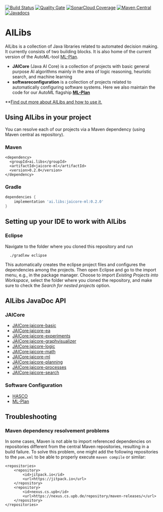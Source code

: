 [![Build Status](https://travis-ci.com/fmohr/AILibs.svg?branch=dev)](https://travis-ci.com/fmohr/AILibs)
[![Quality Gate](https://sonarcloud.io/api/project_badges/measure?project=starlibs.ailibs&metric=alert_status)](https://sonarcloud.io/dashboard/index/starlibs.ailibs)
[![SonarCloud Coverage](https://sonarcloud.io/api/project_badges/measure?project=starlibs.ailibs&metric=coverage)](https://sonarcloud.io/component_measures?id=starlibs.ailibs&metric=coverage&view=list)
[![Maven Central](https://maven-badges.herokuapp.com/maven-central/ai.libs/jaicore-basic/badge.svg)](https://search.maven.org/#search%7Cgav%7C1%7Cg%3A"ai.libs)
[![Javadocs](https://javadoc.io/badge/ai.libs/jaicore-basic.svg)](https://javadoc.io/doc/ai.libs/jaicore-basic)


# AILibs
AILibs is a collection of Java libraries related to automated decision making. It currently consists of two building blocks. It is also home of the current version of the AutoML-tool [ML-Plan](https://fmohr.github.io/AILibs/projects/mlplan/).

* **JAICore** (Java AI Core) is a collection of projects with basic general purpose AI algorithms mainly in the area of logic reasoning, heuristic search, and machine learning
* **softwareconfiguration** is a collection of projects related to automatically configuring software systems. Here we also maintain the code for our AutoML flagship **[ML-Plan](https://fmohr.github.io/AILibs/projects/mlplan/)**

**[Find out more about AILibs and how to use it.](https://fmohr.github.io/AILibs/)

## Using AILibs in your project
You can resolve each of our projects via a Maven dependency (using Maven central as repository).
### Maven
```
<dependency>
  <groupId>ai.libs</groupId>
  <artifactId>jaicore-ml</artifactId>
  <version>0.2.0</version>
</dependency>
```

### Gradle 
```gradle
dependencies {
    implementation 'ai.libs:jaicore-ml:0.2.0'
}
```

## Setting up your IDE to work with AILibs
### Eclipse
Navigate to the folder where you cloned this repository and run
```
  ./gradlew eclipse
```
This automatically creates the eclipse project files and configures the dependencies among the projects.
Then open Eclipse and go to the import menu, e.g., in the package manager. Choose to import *Existing Projects into Workspace*, select the folder where you cloned the repository, and make sure to check the *Search for nested projects* option.


## AILibs JavaDoc API

### JAICore

* [JAICore:jaicore-basic](https://javadoc.io/doc/ai.libs/jaicore-basic/)
* [JAICore:jaicore-ea](https://javadoc.io/doc/ai.libs/jaicore-ea/)
* [JAICore:jaicore-experiments](https://javadoc.io/doc/ai.libs/jaicore-experiments/)
* [JAICore:jaicore-graphvisualizer](https://javadoc.io/doc/ai.libs/jaicore-graphvisualizer/)
* [JAICore:jaicore-logic](https://javadoc.io/doc/ai.libs/jaicore-logic/)
* [JAICore:jaicore-math](https://javadoc.io/doc/ai.libs/jaicore-math/)
* [JAICore:jaicore-ml](https://javadoc.io/doc/ai.libs/jaicore-ml/)
* [JAICore:jaicore-planning](https://javadoc.io/doc/ai.libs/jaicore-planning/)
* [JAICore:jaicore-processes](https://javadoc.io/doc/ai.libs/jaicore-processes/)
* [JAICore:jaicore-search](https://javadoc.io/doc/ai.libs/jaicore-search/)

### Software Configuration

* [HASCO](https://javadoc.io/doc/ai.libs/hasco/)
* [ML-Plan](https://javadoc.io/doc/ai.libs/mlplan/)


## Troubleshooting

### Maven dependency resolvement problems

In some cases, Maven is not able to import referenced dependencies on repositories different from the central Maven repositories, resulting in a build failure. 
To solve this problem, one might add the following repositories to the ```pom.xml``` to be able to properly execute ```maven compile``` or similar:

```
<repositories>
    <repository>
        <id>jitpack.io</id>
        <url>https://jitpack.io</url>
    </repository>
    <repository>
        <id>nexus.cs.upb</id>
        <url>https://nexus.cs.upb.de/repository/maven-releases/</url>
    </repository>
</repositories>
```
